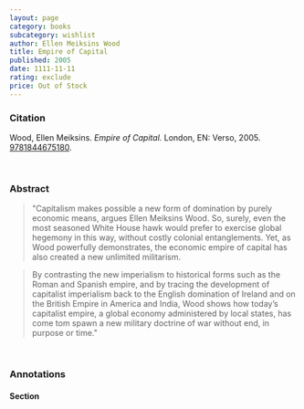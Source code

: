 ```yaml
---
layout: page
category: books
subcategory: wishlist
author: Ellen Meiksins Wood
title: Empire of Capital
published: 2005
date: 1111-11-11
rating: exclude
price: Out of Stock
---
```


### Citation

Wood, Ellen Meiksins. *Empire of Capital.* London, EN: Verso, 2005. [9781844675180](https://www.versobooks.com/en-ca/products/1845-empire-of-capital).

<br>

### Abstract

> "Capitalism makes possible a new form of domination by purely economic means, argues Ellen Meiksins Wood. So, surely, even the most seasoned White House hawk would prefer to exercise global hegemony in this way, without costly colonial entanglements. Yet, as Wood powerfully demonstrates, the economic empire of capital has also created a new unlimited militarism.

> By contrasting the new imperialism to historical forms such as the Roman and Spanish empire, and by tracing the development of capitalist imperialism back to the English domination of Ireland and on the British Empire in America and India, Wood shows how today’s capitalist empire, a global economy administered by local states, has come tom spawn a new military doctrine of war without end, in purpose or time."

<br>

### Annotations

#### Section

<br>

